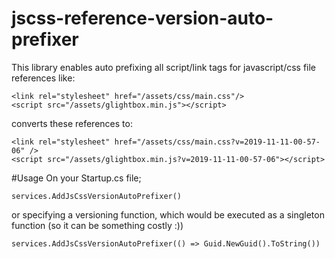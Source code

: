 # jscss-reference-version-auto-prefixer
This library enables auto prefixing all script/link tags for javascript/css file references like:
```
<link rel="stylesheet" href="/assets/css/main.css"/>
<script src="/assets/glightbox.min.js"></script>
```
converts these references to:
```
<link rel="stylesheet" href="/assets/css/main.css?v=2019-11-11-00-57-06" />
<script src="/assets/glightbox.min.js?v=2019-11-11-00-57-06"></script>
```

#Usage
On your Startup.cs file; 
```
services.AddJsCssVersionAutoPrefixer() 
```
or specifying a versioning function, which would be executed as a singleton function (so it can be something costly :))
```
services.AddJsCssVersionAutoPrefixer(() => Guid.NewGuid().ToString()) 
```
